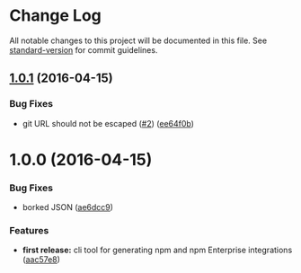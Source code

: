 # Change Log

All notable changes to this project will be documented in this file. See [standard-version](https://github.com/conventional-changelog/standard-version) for commit guidelines.

<a name="1.0.1"></a>
## [1.0.1](https://github.com/npm/npmi-cli/compare/v1.0.0...v1.0.1) (2016-04-15)


### Bug Fixes

* git URL should not be escaped ([#2](https://github.com/npm/npmi-cli/issues/2)) ([ee64f0b](https://github.com/npm/npmi-cli/commit/ee64f0b))



<a name="1.0.0"></a>
# 1.0.0 (2016-04-15)


### Bug Fixes

* borked JSON ([ae6dcc9](https://github.com/npm/npmi-cli/commit/ae6dcc9))

### Features

* **first release:** cli tool for generating npm and npm Enterprise integrations ([aac57e8](https://github.com/npm/npmi-cli/commit/aac57e8))
